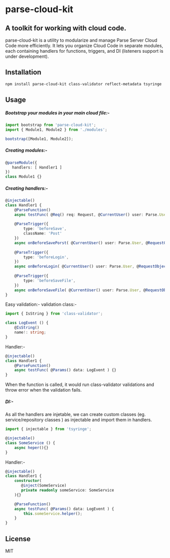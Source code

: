 # parse-cloud-kit
## A toolkit for working with cloud code.
parse-cloud-kit is a utility to modularize and manage Parse Server Cloud Code more efficiently. It lets you organize Cloud Code in separate modules, each containing handlers for functions, triggers, and DI (listeners support is under development). 

## Installation
```sh
npm install parse-cloud-kit class-validator reflect-metadata tsyringe
```

## Usage
##### Bootstrap your modules in your main cloud file:-

```ts
import bootstrap from 'parse-cloud-kit';
import { Module1, Module2 } from './modules';

bootstrap([Module1, Module2]);
```

##### Creating modules:-

```ts
@parseModule({
   handlers: [ Handler1 ]
})
class Module1 {}
```

##### Creating handlers:-

```ts
@injectable()
class Handler1 {
    @ParseFunction()
    async testFunc( @Req() req: Request, @CurrentUser() user: Parse.User ) {}
       
    @ParseTrigger({
        type: 'beforeSave',
        className: 'Post'
    })
    async onBeforeSavePorst( @CurrentUser() user: Parse.User, @RequestObject() object: Parse.Object ){}
    
    @ParseTrigger({
        type: 'beforeLogin',
    })
    async onBeforeLogin( @CurrentUser() user: Parse.User, @RequestObject() object: Parse.Object ){}
    
    @ParseTrigger({
        type: 'beforeSaveFile',
    })
    async onBeforeSaveFile( @CurrentUser() user: Parse.User, @RequestObject() object: Parse.Object ){}
}
```

Easy validation:-
validation class:-
```ts
import { IsString } from 'class-validator';

class LogEvent () {
    @IsString()
    name!: string;
}
```
Handler:-
```ts
@injectable()
class Handler1 {
    @ParseFunction()
    async testFunc( @Params() data: LogEvent ) {}
}
```

When the function is called, it would run class-validator validations and throw error when the validation fails.

##### DI:-
As all the handlers are injetable, we can create custom classes (eg. service/repository classes ) as injectable and import them in handlers. 

```ts
import { injectable } from 'tsyringe';

@injectable()
class SomeService () {
    async heper(){}
}
```
Handler:-
```ts
@injectable()
class Handler1 {
    constructor(
       @inject(SomeService)
       private readonly someService: SomeService
    ){}

    @ParseFunction()
    async testFunc( @Params() data: LogEvent ) {
        this.someService.helper();
    }
}
```

## License

MIT

